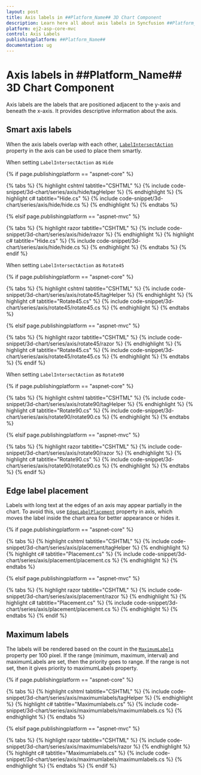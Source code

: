 ```yaml
---
layout: post
title: Axis labels in ##Platform_Name## 3D Chart Component
description: Learn here all about axis labels in Syncfusion ##Platform_Name## 3D Chart component of Syncfusion Essential JS 2 and more.
platform: ej2-asp-core-mvc
control: Axis Labels
publishingplatform: ##Platform_Name##
documentation: ug
---
```



# Axis labels in ##Platform_Name## 3D Chart Component

Axis labels are the labels that are positioned adjacent to the y-axis and beneath the x-axis. It provides descriptive information about the axis.

## Smart axis labels

When the axis labels overlap with each other, [`LabelIntersectAction`](https://help.syncfusion.com/cr/aspnetmvc-js2/Syncfusion.EJ2.Charts.Chart3DAxis.html#Syncfusion_EJ2_Charts_Chart3DAxis_LabelIntersectAction) property in the axis can be used to place them smartly.

When setting `LabelIntersectAction` as `Hide`

{% if page.publishingplatform == "aspnet-core" %}

{% tabs %}
{% highlight cshtml tabtitle="CSHTML" %}
{% include code-snippet/3d-chart/series/axis/hide/tagHelper %}
{% endhighlight %}
{% highlight c# tabtitle="Hide.cs" %}
{% include code-snippet/3d-chart/series/axis/hide/hide.cs %}
{% endhighlight %}
{% endtabs %}

{% elsif page.publishingplatform == "aspnet-mvc" %}

{% tabs %}
{% highlight razor tabtitle="CSHTML" %}
{% include code-snippet/3d-chart/series/axis/hide/razor %}
{% endhighlight %}
{% highlight c# tabtitle="Hide.cs" %}
{% include code-snippet/3d-chart/series/axis/hide/hide.cs %}
{% endhighlight %}
{% endtabs %}
{% endif %}



When setting `LabelIntersectAction` as `Rotate45`

{% if page.publishingplatform == "aspnet-core" %}

{% tabs %}
{% highlight cshtml tabtitle="CSHTML" %}
{% include code-snippet/3d-chart/series/axis/rotate45/tagHelper %}
{% endhighlight %}
{% highlight c# tabtitle="Rotate45.cs" %}
{% include code-snippet/3d-chart/series/axis/rotate45/rotate45.cs %}
{% endhighlight %}
{% endtabs %}

{% elsif page.publishingplatform == "aspnet-mvc" %}

{% tabs %}
{% highlight razor tabtitle="CSHTML" %}
{% include code-snippet/3d-chart/series/axis/rotate45/razor %}
{% endhighlight %}
{% highlight c# tabtitle="Rotate45.cs" %}
{% include code-snippet/3d-chart/series/axis/rotate45/rotate45.cs %}
{% endhighlight %}
{% endtabs %}
{% endif %}



When setting `LabelIntersectAction` as `Rotate90`

{% if page.publishingplatform == "aspnet-core" %}

{% tabs %}
{% highlight cshtml tabtitle="CSHTML" %}
{% include code-snippet/3d-chart/series/axis/rotate90/tagHelper %}
{% endhighlight %}
{% highlight c# tabtitle="Rotate90.cs" %}
{% include code-snippet/3d-chart/series/axis/rotate90/rotate90.cs %}
{% endhighlight %}
{% endtabs %}

{% elsif page.publishingplatform == "aspnet-mvc" %}

{% tabs %}
{% highlight razor tabtitle="CSHTML" %}
{% include code-snippet/3d-chart/series/axis/rotate90/razor %}
{% endhighlight %}
{% highlight c# tabtitle="Rotate90.cs" %}
{% include code-snippet/3d-chart/series/axis/rotate90/rotate90.cs %}
{% endhighlight %}
{% endtabs %}
{% endif %}



## Edge label placement

Labels with long text at the edges of an axis may appear partially in the chart. To avoid this,
use [`EdgeLabelPlacement`](https://help.syncfusion.com/cr/aspnetmvc-js2/Syncfusion.EJ2.Charts.Chart3DAxis.html#Syncfusion_EJ2_Charts_Chart3DAxis_EdgeLabelPlacement) property in axis, which moves the label inside the chart area for better appearance or hides it.

{% if page.publishingplatform == "aspnet-core" %}

{% tabs %}
{% highlight cshtml tabtitle="CSHTML" %}
{% include code-snippet/3d-chart/series/axis/placement/tagHelper %}
{% endhighlight %}
{% highlight c# tabtitle="Placement.cs" %}
{% include code-snippet/3d-chart/series/axis/placement/placement.cs %}
{% endhighlight %}
{% endtabs %}

{% elsif page.publishingplatform == "aspnet-mvc" %}

{% tabs %}
{% highlight razor tabtitle="CSHTML" %}
{% include code-snippet/3d-chart/series/axis/placement/razor %}
{% endhighlight %}
{% highlight c# tabtitle="Placement.cs" %}
{% include code-snippet/3d-chart/series/axis/placement/placement.cs %}
{% endhighlight %}
{% endtabs %}
{% endif %}



## Maximum labels

The labels will be rendered based on the count in the [`MaximumLabels`](https://help.syncfusion.com/cr/aspnetmvc-js2/Syncfusion.EJ2.Charts.Chart3DAxis.html#Syncfusion_EJ2_Charts_Chart3DAxis_MaximumLabels) property per 100 pixel. If the range (minimum, maximum, interval) and maximumLabels are set, then the priority goes to range. If the range is not set, then it gives priority to maximumLabels property.

{% if page.publishingplatform == "aspnet-core" %}

{% tabs %}
{% highlight cshtml tabtitle="CSHTML" %}
{% include code-snippet/3d-chart/series/axis/maximumlabels/tagHelper %}
{% endhighlight %}
{% highlight c# tabtitle="Maximumlabels.cs" %}
{% include code-snippet/3d-chart/series/axis/maximumlabels/maximumlabels.cs %}
{% endhighlight %}
{% endtabs %}

{% elsif page.publishingplatform == "aspnet-mvc" %}

{% tabs %}
{% highlight razor tabtitle="CSHTML" %}
{% include code-snippet/3d-chart/series/axis/maximumlabels/razor %}
{% endhighlight %}
{% highlight c# tabtitle="Maximumlabels.cs" %}
{% include code-snippet/3d-chart/series/axis/maximumlabels/maximumlabels.cs %}
{% endhighlight %}
{% endtabs %}
{% endif %}